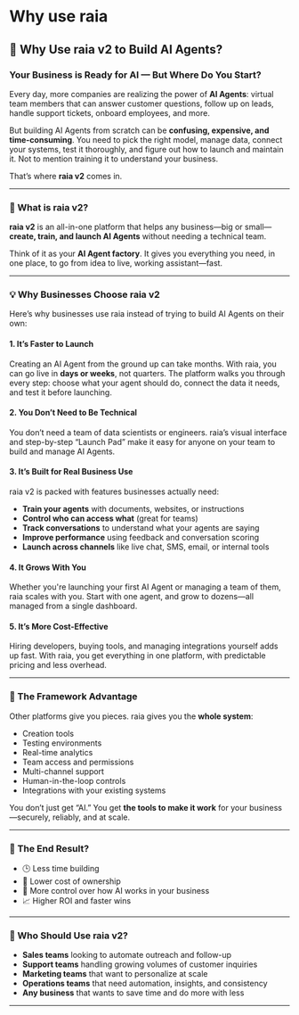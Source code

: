 # Why use raia

## 🧠 Why Use raia v2 to Build AI Agents?

### Your Business is Ready for AI — But Where Do You Start?

Every day, more companies are realizing the power of **AI Agents**: virtual team members that can answer customer questions, follow up on leads, handle support tickets, onboard employees, and more.

But building AI Agents from scratch can be **confusing, expensive, and time-consuming**. You need to pick the right model, manage data, connect your systems, test it thoroughly, and figure out how to launch and maintain it. Not to mention training it to understand your business.

That’s where **raia v2** comes in.

***

### 🚀 What is raia v2?

**raia v2** is an all-in-one platform that helps any business—big or small—**create, train, and launch AI Agents** without needing a technical team.

Think of it as your **AI Agent factory**. It gives you everything you need, in one place, to go from idea to live, working assistant—fast.

***

### 💡 Why Businesses Choose raia v2

Here’s why businesses use raia instead of trying to build AI Agents on their own:

#### 1. **It’s Faster to Launch**

Creating an AI Agent from the ground up can take months. With raia, you can go live in **days or weeks**, not quarters. The platform walks you through every step: choose what your agent should do, connect the data it needs, and test it before launching.

#### 2. **You Don’t Need to Be Technical**

You don’t need a team of data scientists or engineers. raia’s visual interface and step-by-step “Launch Pad” make it easy for anyone on your team to build and manage AI Agents.

#### 3. **It’s Built for Real Business Use**

raia v2 is packed with features businesses actually need:

* **Train your agents** with documents, websites, or instructions
* **Control who can access what** (great for teams)
* **Track conversations** to understand what your agents are saying
* **Improve performance** using feedback and conversation scoring
* **Launch across channels** like live chat, SMS, email, or internal tools

#### 4. **It Grows With You**

Whether you're launching your first AI Agent or managing a team of them, raia scales with you. Start with one agent, and grow to dozens—all managed from a single dashboard.

#### 5. **It’s More Cost-Effective**

Hiring developers, buying tools, and managing integrations yourself adds up fast. With raia, you get everything in one platform, with predictable pricing and less overhead.

***

### 🧩 The Framework Advantage

Other platforms give you pieces. raia gives you the **whole system**:

* Creation tools
* Testing environments
* Real-time analytics
* Team access and permissions
* Multi-channel support
* Human-in-the-loop controls
* Integrations with your existing systems

You don’t just get “AI.” You get **the tools to make it work** for your business—securely, reliably, and at scale.

***

### 🏁 The End Result?

* 🕒 Less time building
* 💸 Lower cost of ownership
* 💼 More control over how AI works in your business
* 📈 Higher ROI and faster wins

***

### 🎯 Who Should Use raia v2?

* **Sales teams** looking to automate outreach and follow-up
* **Support teams** handling growing volumes of customer inquiries
* **Marketing teams** that want to personalize at scale
* **Operations teams** that need automation, insights, and consistency
* **Any business** that wants to save time and do more with less

***

